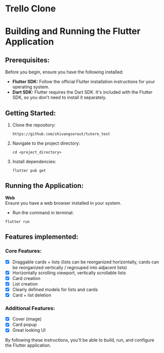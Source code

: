 # Trello Clone

# Building and Running the Flutter Application

## Prerequisites:
Before you begin, ensure you have the following installed:
- **Flutter SDK:** Follow the official Flutter installation instructions for your operating system.
- **Dart SDK:** Flutter requires the Dart SDK. It's included with the Flutter SDK, so you don't need to install it separately.
## Getting Started:
1. Clone the repository:
	```
	https://github.com/shivangsorout/tutero_test
	```
2. Navigate to the project directory:
	```
	cd <project_directory>
	```
3. Install dependencies:
	```
	flutter pub get
	```
## Running the Application:
**Web**   
Ensure you have a web browser installed in your system.   

- Run the command in terminal:
 ```
 flutter run
 ```
## Features implemented:
### Core Features:
 - [x] Draggable cards + lists (lists can be reorganized horizontally, cards can be 
reorganized vertically / regrouped into adjacent lists)
 - [x] Horizontally scrolling viewport, vertically scrollable lists
 - [x] Card creation
 - [x] List creation
 - [x] Clearly defined models for lists and cards
 - [x] Card + list deletion
### Additional Features:
 - [x] Cover (image)
 - [x] Card popup
 - [x] Great looking UI

By following these instructions, you'll be able to build, run, and configure the Flutter application.
